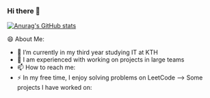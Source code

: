 ### Hi there 👋




[![Anurag's GitHub stats](https://github-readme-stats.vercel.app/api?username=ChickenTheSlayer)](https://github.com/anuraghazra/github-readme-stats)

😄 About Me:
- 🌱  I’m currently in my third year studying IT at KTH
- 💬 I am experienced with working on projects in large teams
- 📫 How to reach me: 
- ⚡ In my free time, I enjoy solving problems on LeetCode
-->
Some projects I have worked on:

